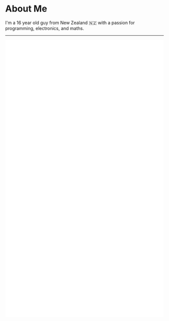 # About Me

I'm a 16 year old guy from New Zealand 🇳🇿 with a passion for programming, electronics, and maths.

------

<img src="/interests.svg" align="left">
<img src="/future-projects.svg" align="right">

<br>

<img src="/tools.svg" align="center">
